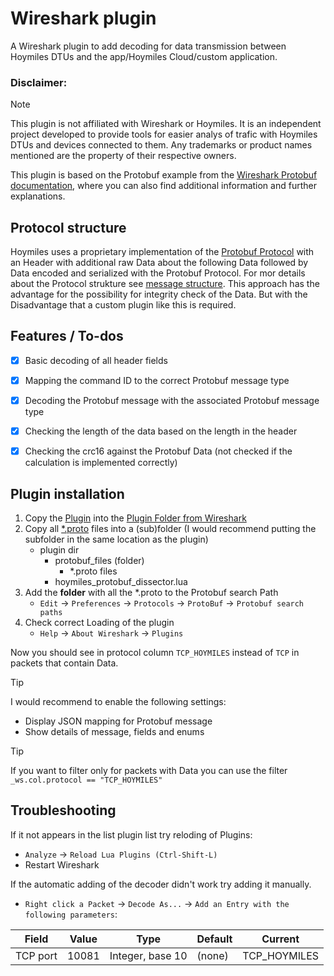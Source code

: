 # Wireshark plugin
A Wireshark plugin to add decoding for data transmission between Hoymiles DTUs and the app/Hoymiles Cloud/custom application.


### Disclaimer: 
> [!NOTE]
> This plugin is not affiliated with Wireshark or Hoymiles. It is an independent project developed to provide tools for easier analys of trafic with Hoymiles DTUs and devices connected to them. Any trademarks or product names mentioned are the property of their respective owners.


This plugin is based on the Protobuf example from the [Wireshark Protobuf documentation](https://wiki.wireshark.org/Protobuf), where you can also find additional information and further explanations.


## Protocol structure
Hoymiles uses a proprietary implementation of the [Protobuf Protocol](https://protobuf.dev/) with an Header with additional raw Data about the following Data followed by Data encoded and serialized with the Protobuf Protocol. For mor details about the Protocol strukture see [message structure](../README.md#message-structure). This approach has the advantage for the possibility for integrity check of the Data. But with the Disadvantage that a custom plugin like this is required.


## Features / To-dos
- [x] Basic decoding of all header fields
- [x] Mapping the command ID to the correct Protobuf message type
- [x] Decoding the Protobuf message with the associated Protobuf message type
- [x] Checking the length of the data based on the length in the header
- [x] Checking the crc16 against the Protobuf Data (not checked if the calculation is implemented correctly)


## Plugin installation

1. Copy the [Plugin](hoymiles_protobuf_dissector.lua) into the [Plugin Folder from Wireshark](https://www.wireshark.org/docs/wsug_html_chunked/ChPluginFolders.html)
2. Copy all [*.proto](protobuf) files into a (sub)folder (I would recommend putting the subfolder in the same location as the plugin)
    - plugin dir
        - protobuf_files (folder)
            - *.proto files
        - hoymiles_protobuf_dissector.lua
3. Add the **folder** with all the *.proto to the Protobuf search Path
    - `Edit` &rarr; `Preferences` &rarr; `Protocols` &rarr; `ProtoBuf` &rarr; `Protobuf search paths`
4. Check correct Loading of the plugin
    - `Help` &rarr; `About Wireshark` &rarr; `Plugins`

Now you should see in protocol column `TCP_HOYMILES` instead of `TCP` in packets that contain Data.

> [!TIP]
> I would recommend to enable the following settings:
> - Display JSON mapping for Protobuf message
> - Show details of message, fields and enums

> [!TIP]
> If you want to filter only for packets with Data you can use the filter `_ws.col.protocol == "TCP_HOYMILES"`


## Troubleshooting

If it not appears in the list plugin list try reloding of Plugins:
- `Analyze` &rarr; `Reload Lua Plugins (Ctrl-Shift-L)`
- Restart Wireshark


If the automatic adding of the decoder didn't work try adding it manually.
- `Right click a Packet` &rarr; `Decode As...` &rarr; `Add an Entry with the following parameters`:

| Field | Value | Type | Default | Current |
| --- | --- | --- | --- | --- |
| TCP port | 10081 | Integer, base 10 | (none) | TCP_HOYMILES |